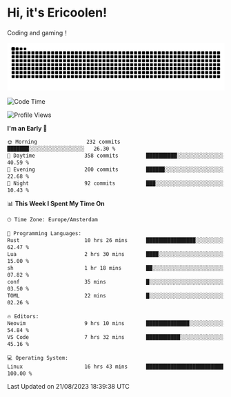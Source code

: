 # Hi, it's Ericoolen!
Coding and gaming！

<picture>
  <source media="(prefers-color-scheme: dark)" srcset="https://raw.githubusercontent.com/Eric-Song-Nop/Eric-Song-Nop/output/github-contribution-grid-snake-dark.svg">
  <source media="(prefers-color-scheme: light)" srcset="https://raw.githubusercontent.com/Eric-Song-Nop/Eric-Song-Nop/output/github-contribution-grid-snake.svg">
  <img alt="github contribution grid snake animation" src="https://raw.githubusercontent.com/Eric-Song-Nop/Eric-Song-Nop/output/github-contribution-grid-snake.svg">
</picture>

<!--START_SECTION:waka-->
![Code Time](http://img.shields.io/badge/Code%20Time-959%20hrs%2022%20mins-blue)

![Profile Views](http://img.shields.io/badge/Profile%20Views-23-blue)

**I'm an Early 🐤** 

```text
🌞 Morning                232 commits         ███████░░░░░░░░░░░░░░░░░░   26.30 % 
🌆 Daytime                358 commits         ██████████░░░░░░░░░░░░░░░   40.59 % 
🌃 Evening                200 commits         ██████░░░░░░░░░░░░░░░░░░░   22.68 % 
🌙 Night                  92 commits          ███░░░░░░░░░░░░░░░░░░░░░░   10.43 % 
```


📊 **This Week I Spent My Time On** 

```text
🕑︎ Time Zone: Europe/Amsterdam

💬 Programming Languages: 
Rust                     10 hrs 26 mins      ████████████████░░░░░░░░░   62.47 % 
Lua                      2 hrs 30 mins       ████░░░░░░░░░░░░░░░░░░░░░   15.00 % 
sh                       1 hr 18 mins        ██░░░░░░░░░░░░░░░░░░░░░░░   07.82 % 
conf                     35 mins             █░░░░░░░░░░░░░░░░░░░░░░░░   03.50 % 
TOML                     22 mins             █░░░░░░░░░░░░░░░░░░░░░░░░   02.26 % 

🔥 Editors: 
Neovim                   9 hrs 10 mins       ██████████████░░░░░░░░░░░   54.84 % 
VS Code                  7 hrs 32 mins       ███████████░░░░░░░░░░░░░░   45.16 % 

💻 Operating System: 
Linux                    16 hrs 43 mins      █████████████████████████   100.00 % 
```


 Last Updated on 21/08/2023 18:39:38 UTC
<!--END_SECTION:waka-->
